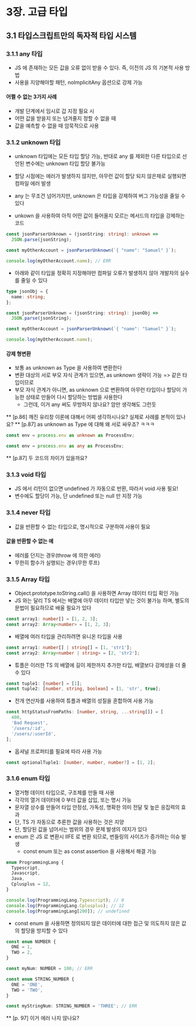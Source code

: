 # 3장. 고급 타입

## 3.1 타입스크립트만의 독자적 타입 시스템

### 3.1.1 any 타입

- JS 에 존재하는 모든 값을 오류 없이 받을 수 있다. 즉, 이전의 JS 의 기본적 사용 방법
- 사용을 지양해야할 패턴, noImplicitAny 옵션으로 강제 가능

#### 어쩔 수 없는 3가지 사례

- 개발 단계에서 임시로 갑 지정 필요 시
- 어떤 값을 받을지 또는 넘겨줄지 정할 수 없을 때
- 값을 예측할 수 없을 때 암묵적으로 사용

### 3.1.2 unknown 타입

- unknown 타입에는 모든 타입 할당 가능, 반대로 any 를 제외한 다른 타입으로 선언된 변수에는 unknown 타입 할당 불가능
- 할당 시점에는 에러가 발생하지 않지만, 아무런 값이 할당 되지 않은채로 실행되면 컴파일 에러 발생
- any 는 무조건 넘어가지만, unknown 은 타입을 강제하여 버그 가능성을 줄일 수 있다

- unkown 을 사용하여 아직 어떤 값이 들어올지 모르는 메서드의 타입을 강제하는 코드

```ts
const jsonParserUnknown = (jsonString: string): unknown =>
  JSON.parse(jsonString);

const myOtherAccount = jsonParserUnknown(`{ "name": "Samuel" }`);

console.log(myOtherAccount.name); // ERR
```

- 아래와 같이 타입을 정확히 지정해야만 컴파일 오류가 발생하지 않아 개발자의 실수를 줄일 수 있다

```ts
type jsonObj = {
  name: string;
};

const jsonParserUnknown = (jsonString: string): jsonObj =>
  JSON.parse(jsonString);

const myOtherAccount = jsonParserUnknown(`{ "name": "Samuel" }`);

console.log(myOtherAccount.name);
```

#### 강제 형변환

- 보통 as unknown as Type 을 사용하여 변환한다
- 변환 대상의 서로 부모 자식 관계가 있으면, as unknown 생략이 가능 => 같은 타입이므로
- 부모 자식 관계가 아니면, as unknown 으로 변환하여 아무런 타입이나 할당이 가능한 상태로 만들어 다시 할당하는 방법을 사용한다
  - 그런데, 이거 any 써도 무방하지 않나요? 암만 생각해도 그런듯

\*\* [p.86] 깨진 유리창 이론에 대해서 어찌 생각하시나요? 실제로 사례를 본적이 있나요?
\*\* [p.87] as unknown as Type 에 대해 왜 서로 싸우죠? ㅋㅋㅋ

```ts
const env = process.env as unknown as ProcessEnv;

const env = process.env as any as ProcessEnv;
```

\*\* [p.87] 두 코드의 차이가 있을까요?

### 3.1.3 void 타입

- JS 에서 리턴이 없으면 undefined 가 자동으로 반환, 따라서 void 사용 필요!
- 변수에도 할당이 가능, 단 undefined 또는 null 만 지정 가능

### 3.1.4 never 타입

- 값을 반환할 수 없는 타입으로, 명시적으로 구분하여 사용이 필요

#### 값을 반환할 수 없는 예

- 에러를 던지는 경우(throw 에 의한 에러)
- 무한히 함수가 실행되는 경우(무한 루프)

### 3.1.5 Array 타입

- Object.prototype.toString.call() 을 사용하면 Array 데이터 타입 확인 가능
- JS 와는 달리 TS 에서는 배열에 아무 데이터 타입만 넣는 것이 불가능 하며, 별도의 문법이 필요하므로 배울 필요가 있다

```ts
const array1: number[] = [1, 2, 3];
const array2: Array<number> = [1, 2, 3];
```

- 배열에 여러 타입을 관리하려면 유니온 타입을 사용

```ts
const array1: number[] | string[] = [1, 'str1'];
const array2: Array<number | string> = [2, 'str2'];
```

- 튜플은 이러한 TS 의 배열에 길이 제한까지 추가한 타입, 배열보다 강제성을 더 줄 수 있다

```ts
const tuple1: [number] = [1];
const tuple2: [number, string, boolean] = [1, 'str', true];
```

- 전개 연산자를 사용하여 튜플과 배열의 성질을 혼합하여 사용 가능

```ts
const httpStatusFromPaths: [number, string, ...string[]] = [
  400,
  'Bad Request',
  '/users/:id',
  '/users/:userId',
];
```

- 옵셔널 프로퍼티를 필요에 따라 사용 가능

```ts
const optionalTuple1: [number, number, number?] = [1, 2];
```

### 3.1.6 enum 타입

- 열거형 데이터 타입으로, 구조체를 만들 때 사용
- 각각의 열거 데이터에 0 부터 값을 삽입, 또는 명시 가능
- 문자열 상수를 만들어 타입 안정성, 가독성, 명확한 의미 전달 및 높은 응집력의 효과
- 단, TS 가 자동으로 추론한 값을 사용하는 것은 지양
- 단, 할당된 값을 넘어서는 범위의 경우 문제 발생의 여지가 있다
- enum 은 JS 로 변환시 IIFE 로 변환 되므로, 번들링의 사이즈가 증가하는 이슈 발생
  - const enum 또는 as const assertion 을 사용해서 해결 가능

```ts
enum ProgrammingLang {
  Typescript,
  Javascript,
  Java,
  Cplusplus = 12,
}

console.log(ProgrammingLang.Typescript); // 0
console.log(ProgrammingLang.Cplusplus); // 12
console.log(ProgrammingLang[200]); // undefined
```

- const enum 을 사용하면 정의되지 않은 데이터에 대한 접근 및 의도하지 않은 값의 할당을 방지할 수 있다

```ts
const enum NUMBER {
  ONE = 1,
  TWO = 2,
}

const myNum: NUMBER = 100; // ERR

const enum STRING_NUMBER {
  ONE = 'ONE',
  TWO = 'TWO',
}

const myStringNum: STRING_NUMBER = 'THREE'; // ERR
```

\*\* [p. 97] 이거 에러 나지 않나요?
